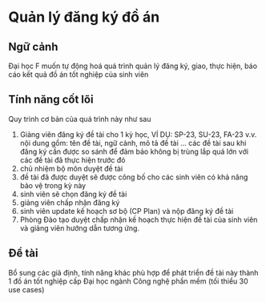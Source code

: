 # Quản lý đăng ký đồ án

## Ngữ cảnh 

Đại học F muốn tự động hoá quá trình quản lý đăng ký, giao, thực hiện, báo cáo kết quả đồ án tốt nghiệp của sinh viên 

## Tính năng cốt lõi 

Quy trình cơ bản của quá trình này như sau 

1. Giảng viên đăng ký đề tài cho 1 kỳ học, VÍ DỤ: SP-23, SU-23, FA-23 v.v. 
  nội dung gồm: tên đề tài, ngữ cảnh, mô tả đề tài ... 
  các đề tài sau khi đăng ký cần được so sánh để đảm bảo không bị trùng lắp quá lớn với các đề tài đã thực hiện trước đó  
2. chủ nhiệm bộ môn duyệt đề tài 
3. đề tài đã được duyệt sẽ được công bố cho các sinh viên có khả năng bảo vệ trong kỳ này 
4. sinh viên sẽ chọn đăng ký đề tài
5. giảng viên chấp nhận đăng ký
6. sinh viên update kế hoạch sơ bộ (CP Plan) và nộp đăng ký đề tài 
7. Phòng Đào tạo duyệt chấp nhận kế hoạch thực hiện đề tài của sinh viên và giảng viên hướng dẫn tương ứng. 

## Đề tài 

Bổ sung các giả định, tính năng khác phù hợp để phát triển đề tài này thành 1 đồ án tốt nghiệp cấp Đại học ngành Công nghệ phần mềm (tối thiểu 30 use cases)
